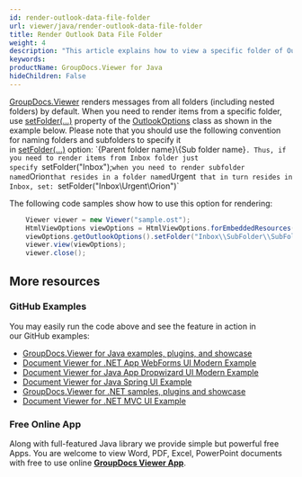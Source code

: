 ```yaml
---
id: render-outlook-data-file-folder
url: viewer/java/render-outlook-data-file-folder
title: Render Outlook Data File Folder
weight: 4
description: "This article explains how to view a specific folder of Outlook Data File with GroupDocs.Viewer within your Java applications."
keywords: 
productName: GroupDocs.Viewer for Java
hideChildren: False
---
```

[GroupDocs.Viewer](https://products.groupdocs.com/viewer) renders messages from all folders (including nested folders) by default. When you need to render items from a specific folder, use [setFolder(...)](https://apireference.groupdocs.com/viewer/java/com.groupdocs.viewer.options/OutlookOptions#setFolder(java.lang.String)) property of the [OutlookOptions](https://apireference.groupdocs.com/viewer/java/com.groupdocs.viewer.options/OutlookOptions) class as shown in the example below. Please note that you should use the following convention for naming folders and subfolders to specify it in [setFolder(...)](https://apireference.groupdocs.com/viewer/java/com.groupdocs.viewer.options/OutlookOptions#setFolder(java.lang.String)) option: `{Parent folder name}\\{Sub folder name}`. Thus, if you need to render items from Inbox folder just specify `setFolder("Inbox");` when you need to render subfolder named `Orion` that resides in a folder named `Urgent` that in turn resides in Inbox, set: `setFolder("Inbox\\Urgent\\Orion")` 

The following code samples show how to use this option for rendering:

```java
    Viewer viewer = new Viewer("sample.ost");
    HtmlViewOptions viewOptions = HtmlViewOptions.forEmbeddedResources();
    viewOptions.getOutlookOptions().setFolder("Inbox\\SubFolder\\SubFolder2");
    viewer.view(viewOptions);
    viewer.close();
```

## More resources
### GitHub Examples
You may easily run the code above and see the feature in action in our GitHub examples:
*   [GroupDocs.Viewer for Java examples, plugins, and showcase](https://github.com/groupdocs-viewer/GroupDocs.Viewer-for-Java)
*   [Document Viewer for .NET App WebForms UI Modern Example](https://github.com/groupdocs-viewer/GroupDocs.Viewer-for-Java-WebForms)    
*   [Document Viewer for Java App Dropwizard UI Modern Example](https://github.com/groupdocs-viewer/GroupDocs.Viewer-for-Java-Dropwizard)    
*   [Document Viewer for Java Spring UI Example](https://github.com/groupdocs-viewer/GroupDocs.Viewer-for-Java-Spring)
*   [GroupDocs.Viewer for .NET samples, plugins and showcase](https://github.com/groupdocs-viewer/GroupDocs.Viewer-for-.NET)
*   [Document Viewer for .NET MVC UI Example](https://github.com/groupdocs-viewer/GroupDocs.Viewer-for-Java-MVC)     

### Free Online App
Along with full-featured Java library we provide simple but powerful free Apps.
You are welcome to view Word, PDF, Excel, PowerPoint documents with free to use online **[GroupDocs Viewer App](https://products.groupdocs.app/viewer)**.